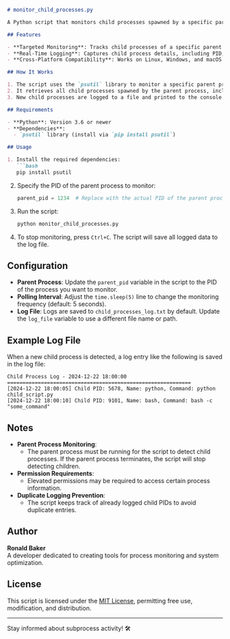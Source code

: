 ```markdown
# monitor_child_processes.py

A Python script that monitors child processes spawned by a specific parent process and logs their details. This tool is ideal for tracking subprocesses created by critical applications or services.

## Features

- **Targeted Monitoring**: Tracks child processes of a specific parent process using its PID.
- **Real-Time Logging**: Captures child process details, including PID, name, and command-line arguments.
- **Cross-Platform Compatibility**: Works on Linux, Windows, and macOS.

## How It Works

1. The script uses the `psutil` library to monitor a specific parent process by its PID.
2. It retrieves all child processes spawned by the parent process, including recursively spawned children.
3. New child processes are logged to a file and printed to the console.

## Requirements

- **Python**: Version 3.6 or newer
- **Dependencies**:
  - `psutil` library (install via `pip install psutil`)

## Usage

1. Install the required dependencies:
   ```bash
   pip install psutil
   ```

2. Specify the PID of the parent process to monitor:
   ```python
   parent_pid = 1234  # Replace with the actual PID of the parent process
   ```

3. Run the script:
   ```bash
   python monitor_child_processes.py
   ```

4. To stop monitoring, press `Ctrl+C`. The script will save all logged data to the log file.

## Configuration

- **Parent Process**: Update the `parent_pid` variable in the script to the PID of the process you want to monitor.
- **Polling Interval**: Adjust the `time.sleep(5)` line to change the monitoring frequency (default: 5 seconds).
- **Log File**: Logs are saved to `child_processes_log.txt` by default. Update the `log_file` variable to use a different file name or path.

## Example Log File

When a new child process is detected, a log entry like the following is saved in the log file:

```
Child Process Log - 2024-12-22 18:00:00
============================================================
[2024-12-22 18:00:05] Child PID: 5678, Name: python, Command: python child_script.py
[2024-12-22 18:00:10] Child PID: 9101, Name: bash, Command: bash -c "some_command"
```

## Notes

- **Parent Process Monitoring**:
  - The parent process must be running for the script to detect child processes. If the parent process terminates, the script will stop detecting children.
- **Permission Requirements**:
  - Elevated permissions may be required to access certain process information.
- **Duplicate Logging Prevention**:
  - The script keeps track of already logged child PIDs to avoid duplicate entries.

## Author

**Ronald Baker**  
A developer dedicated to creating tools for process monitoring and system optimization.

## License

This script is licensed under the [MIT License](LICENSE), permitting free use, modification, and distribution.

---

Stay informed about subprocess activity! 🛠️
```
